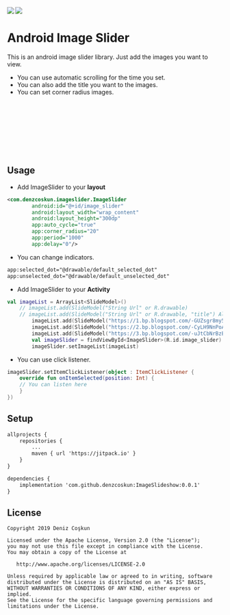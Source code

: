 <img src="https://user-images.githubusercontent.com/15522554/54867096-7169d700-4d8d-11e9-8f9a-bee162a01427.png">
<a href="https://github.com/Ramotion/cardslider-android">
<img align="left" src="https://user-images.githubusercontent.com/15522554/54868874-58b7ec00-4da2-11e9-819f-b4b9d3ba227b.gif"/></a>
<p><h1 align="left">Android Image Slider</h1></p>
<p>This is an android image slider library. Just add the images you want to view. </p>
<ul padding-left: 10px;>
  <li>You can use automatic scrolling for the time you set. </li>
  <li>You can also add the title you want to the images.</li>
  <li>You can set corner radius images.</li>
</ul>
</br></br></br></br></br></br></br>

## Usage
- Add ImageSlider to your **layout**
```xml
<com.denzcoskun.imageslider.ImageSlider
        android:id="@+id/image_slider"
        android:layout_width="wrap_content"
        android:layout_height="300dp"
        app:auto_cycle="true"
        app:corner_radius="20"
        app:period="1000"
        app:delay="0"/>
```
- You can change indicators.
```xml
app:selected_dot="@drawable/default_selected_dot"
app:unselected_dot="@drawable/default_unselected_dot"
```
- Add ImageSlider to your **Activity**
```kt
val imageList = ArrayList<SlideModel>()
	// imageList.add(SlideModel("String Url" or R.drawable)
	// imageList.add(SlideModel("String Url" or R.drawable, "title") Also you can add title
        imageList.add(SlideModel("https://1.bp.blogspot.com/-GUZsgr8my50/XJUWOhyHyaI/AAAAAAAABUo/bljp3LCS3SUtj-judzlntiETt7G294WcgCLcBGAs/s1600/fox.jpg", "Twin foxes"))
        imageList.add(SlideModel("https://2.bp.blogspot.com/-CyLH9NnPoAo/XJUWK2UHiMI/AAAAAAAABUk/D8XMUIGhDbwEhC29dQb-7gfYb16GysaQgCLcBGAs/s1600/tiger.jpg"))
        imageList.add(SlideModel("https://3.bp.blogspot.com/-uJtCbNrBzEc/XJUWQPOSrfI/AAAAAAAABUs/ZlReSwpfI3Ack60629Rv0N8hSrPFHb3TACLcBGAs/s1600/elephant.jpg", "Alone Elephant"))
        val imageSlider = findViewById<ImageSlider>(R.id.image_slider)
        imageSlider.setImageList(imageList)
```
- You can use click listener. 
```kt
imageSlider.setItemClickListener(object : ItemClickListener {
    override fun onItemSelected(position: Int) {
	// You can listen here
    }
})
```
## Setup
```xml
allprojects {
    repositories {
        ...
        maven { url 'https://jitpack.io' }
    }
}

dependencies {
	implementation 'com.github.denzcoskun:ImageSlideshow:0.0.1'
}
```
## License
```
Copyright 2019 Deniz Coşkun

Licensed under the Apache License, Version 2.0 (the "License");
you may not use this file except in compliance with the License.
You may obtain a copy of the License at

   http://www.apache.org/licenses/LICENSE-2.0

Unless required by applicable law or agreed to in writing, software
distributed under the License is distributed on an "AS IS" BASIS,
WITHOUT WARRANTIES OR CONDITIONS OF ANY KIND, either express or implied.
See the License for the specific language governing permissions and
limitations under the License.
```
